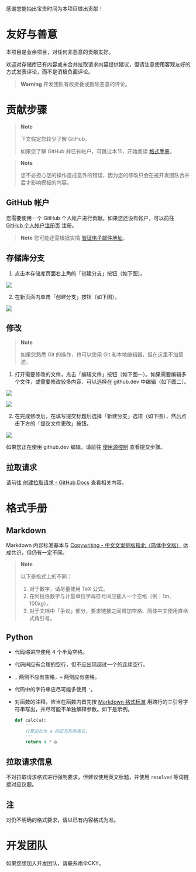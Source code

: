 感谢您能抽出宝贵时间为本项目做出贡献！

# 友好与善意

本项目是业余项目，对任何非恶意的贡献友好。

欢迎对存储库已有内容或未合并拉取请求内容提供建议，但请注意使用客观友好的方式发表评论，而不是消极负面评论。

> **Warning**
> 开发团队有权折叠或删除恶意的评论。

# 贡献步骤

> **Note**
> 
> 下文假定您较少了解 GitHub。
> 
> 如果您了解 GitHub 并已有帐户，可跳过本节，开始阅读 [格式手册](#格式手册)。

> **Note**
> 
> 您不必担心您的操作造成意外的错误，因为您的修改只会在被开发团队合并后才影响模板的内容。

## GitHub 帐户

您需要使用一个 GitHub 个人帐户进行贡献。如果您还没有帐户，可以前往 [GitHub 个人帐户注册页](https://github.com/signup) 注册。

> **Note**
> 您可能还需根据实情 [验证电子邮件地址](https://docs.github.com/zh/get-started/signing-up-for-github/verifying-your-email-address)。

## 存储库分支

1. 点击本存储库页面右上角的「创建分支」按钮（如下图）。
  
  ![](https://docs.github.com/assets/cb-23088/images/help/repository/fork_button.png)
  
2. 在新页面内单击「创建分支」按钮（如下图）。
  
  ![](https://docs.github.com/assets/cb-49879/images/help/repository/fork-create-button.png)

## 修改

> **Note**
> 
> 如果您熟悉 Git 的操作，也可以使用 Git 和本地编辑器，但在这里不加赘述。

1. 打开需要修改的文件，点击「编辑文件」按钮（如下图一）。如果需要编辑多个文件，或需要修改较多内容，可以选择在 github.dev 中编辑（如下图二）。
  
  ![](https://docs.github.com/assets/cb-64898/images/help/repository/edit-file-edit-button.png)

  ![](https://docs.github.com/assets/cb-118903/images/help/repository/edit-file-edit-dropdown.png)

2. 在完成修改后，在填写提交标题后选择「新建分支」选项（如下图），然后点击下方的「提议文件更改」按钮。
  
  ![](https://docs.github.com/assets/cb-32137/images/help/repository/choose-commit-branch.png)

  如果您正在使用 github.dev 编辑，请前往 [使用源控制](https://docs.github.com/zh/codespaces/the-githubdev-web-based-editor#using-source-control) 查看提交步骤。

## 拉取请求

请前往 [创建拉取请求 - GitHub Docs](https://docs.github.com/zh/pull-requests/collaborating-with-pull-requests/proposing-changes-to-your-work-with-pull-requests/creating-a-pull-request) 查看相关内容。

# 格式手册

## Markdown

Markdown 内容标准基本与 [Copywriting - 中文文案排版指北（简体中文版）](https://mazhuang.org/wiki/chinese-copywriting-guidelines/) 达成共识，但仍有一定不同。

> **Note**
> 
> 以下是格式上的不同：
> 1. 对于数字，请尽量使用 TeX 公式。
> 2. 在阿拉伯数字与计量单位字母符号间应插入一个空格（例：$1 m$、$100 kg$）。
> 3. 对于文档中「争议」部分，要求链接之间增加空格、简体中文使用直格式角引号。

## Python

- 代码缩进应使用 $4$ 个半角空格。
- 代码间应有合理的空行，但不应出现超过一个的连续空行。
- `,` 两侧不应有空格，`=` 两侧应有空格。
- 代码中的字符串应尽可能多使用 `'`。
- 对函数的注释，应当在函数内首先按 [Markdown 格式标准](#Markdown) 用跨行的三引号字符串写出，并尽可能不单独解释参数。如下是示例。
  
  ```python
  def calc(a):
      '''
      计算边长为 a 的正方形的周长。
      '''
      return 4 * a
  ```

## 拉取请求信息

不对拉取请求格式进行强制要求，但建议使用英文标题，并使用 `resolved` 等词链接对应议题。

## 注

对仍不明确的格式要求，请以已有内容格式为准。

# 开发团队

如果您想加入开发团队，请联系雨伞CKY。